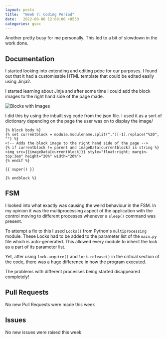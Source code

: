 ```yaml
---
layout: posts
title:  "Week 7: Coding Period"
date:   2022-08-06 12:08:00 +0530
categories: gsoc
---
```


Another pretty busy for me personally. This led to a bit of slowdown in the work done.

## Documentation

I started looking into extending and editing pdoc for our purposes. I found out that it had a customisable HTML template that could be edited easily using Jinja2.

I started learning about Jinja and after some time I could add the block images to the right hand side of the page made. 

![Blocks with Images](/gsoc2022-Toshan_Luktuke/assets/images_in_docs.png)

I did this by using the inbuilt svg code from the json file. I used it as a sort of dictionary depending on the page the user was on to display the image/

```
{% block body %}
{% set currentblock = module.modulename.split(".")[-1].replace("%20", "") %}
<!-- Adds the block image to the right hand side of the page -->
{% if currentblock != parent and imageData[currentblock] is string %}
<img src={{imageData[currentblock]}} style="float:right; margin-top:3em" height="20%" width="20%">
{% endif %}

{{ super() }}

{% endblock %}
```


## FSM

I looked into what exactly was causing the weird behaviour in the FSM. In my opinion it was the multiprocessing aspect of the application with the control moving to different processes whenever a `sleep()` command was present.

To attempt a fix to this I used `Locks()` from Python's `multiprocessing` module. These Locks had to be added to the parameter list of the `main.py` file which is auto-generated. This allowed every module to inherit the lock as a part of its parameter list.

Yet, after using `lock.acquire()` and `lock.release()` in the critical section of the code, there was a huge difference in how the program executed.

The problems with different processes being started disappeared completely! 

## Pull Requests
No new Pull Requests were made this week
## Issues
No new issues were raised this week